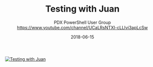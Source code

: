 ﻿---
title: Testing with Juan
date: 2018-06-15
tags: Portland, Oregon, English, UserGroup, PDX PowerShell User Group
author: PDX PowerShell User Group https://www.youtube.com/channel/UCaLRsNTXI-cLLIvi3apLcSw
---

[![Testing with Juan](https://i2.ytimg.com/vi/mqSrGbUIrMI/hqdefault.jpg "Testing with Juan")](https://www.youtube.com/watch?v=mqSrGbUIrMI)



